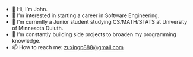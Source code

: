 - 👋 Hi, I’m John.
- 👀 I’m interested in starting a career in Software Engineering.
- 🌱 I’m currently a Junior student studying CS/MATH/STATS at University of Minnesota Duluth.
- 💞️ I’m constantly building side projects to broaden my programming knowledge. 
- 📫 How to reach me: zuxingp888@gmail.com
<!---
pan00033/pan00033 is a ✨ special ✨ repository because its `README.md` (this file) appears on your GitHub profile.
You can click the Preview link to take a look at your changes.
--->
